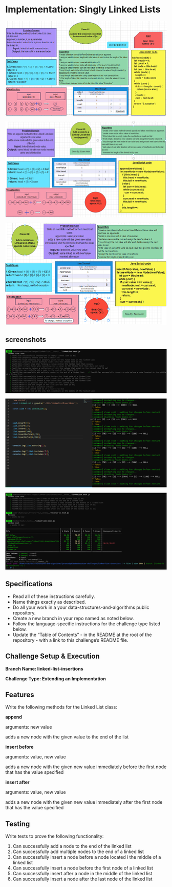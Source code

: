 # Implementation: Singly Linked Lists

![img](./assets/kthFromEnd.PNG)


![img](./assets/append.PNG)


![img](./assets/insertafterLL.PNG)

## screenshots
![img](./assets/test%20LL.PNG)


![img](./assets/1.PNG)


![img](./assets/2.PNG)


## Specifications

* Read all of these instructions carefully.
* Name things exactly as described.
* Do all your work in a your data-structures-and-algorithms public repository.
* Create a new branch in your repo named as noted below.
* Follow the language-specific instructions for the challenge type listed below.
* Update the “Table of Contents” - in the README at the root of the repository - with a link to this challenge’s README file.

## Challenge Setup & Execution

**Branch Name: linked-list-insertions**

**Challenge Type: Extending an Implementation**

## Features


Write the following methods for the Linked List class:

**append**

arguments: new value

adds a new node with the given value to the end of the list

**insert before**

arguments: value, new value

adds a new node with the given new value immediately before the first node that has the value specified

**insert after**

arguments: value, new value

adds a new node with the given new value immediately after the first node that has the value specified


## Testing


Write tests to prove the following functionality:

1. Can successfully add a node to the end of the linked list
2. Can successfully add multiple nodes to the end of a linked list
3. Can successfully insert a node before a node located i the middle of a linked list
4. Can successfully insert a node before the first node of a linked list
5. Can successfully insert after a node in the middle of the linked list
6. Can successfully insert a node after the last node of the linked list

